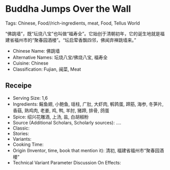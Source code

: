 # Buddha Jumps Over the Wall

Tags: Chinese, Food//rich-ingredients, meat, Food, Tellus World

“佛跳墙”，既“坛烧八宝”也叫做“福寿全”。它始创于清朝初年，它的诞生地就是福建省福州市的“聚春园酒楼”。“坛启荤香飘四邻，佛闻弃禅跳墙来。”

* Chinese Name: 佛跳墙
* Alternative Names: 坛烧八宝/佛烧八宝, 福寿全
* Cuisine: Chinese
* Classification: Fujian, 闽菜, Meat

## Receipe

* Serving Size: 1,6
* Ingredients: 鳐鱼翅, 小鲍鱼, 瑶柱, 广肚, 大虾肉, 鹌鹑蛋, 蹄筋, 海参, 冬笋片, 香菇, 熟鸡肉, 老姜, 鸡, 鸭, 羊肘, 猪蹄, 排骨, 鸽蛋
* Spice: 绍兴花雕酒, 上汤, 盐, 白胡椒粉
* Source (Additional Scholars, Scholarly sources): ....
* Classic: 
* Stories:
* Variants: 
* Cooking Time: 
* Origin (Inventor, time, book that mention it): 清初, 福建省福州市“聚春园酒楼”
* Technical Variant Parameter Discussion On Effects: 